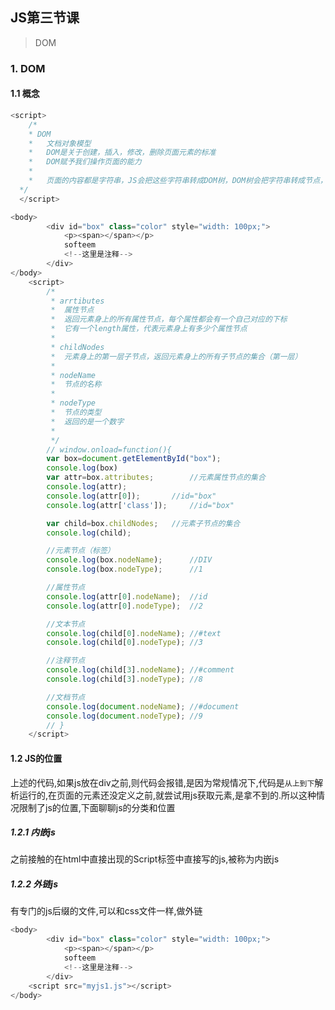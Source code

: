 ## JS第三节课

> DOM

### 1. DOM

#### 1.1 概念

```javascript
<script>
 	/*
	* DOM
	* 	文档对象模型
	* 	DOM是关于创建，插入，修改，删除页面元素的标准
	* 	DOM赋予我们操作页面的能力
	* 	
	* 	页面的内容都是字符串，JS会把这些字符串转成DOM树，DOM树会把字符串转成节点，其实我们操作DOM的根本就是操作节点
  */	
  </script>
```

```javascript
<body>
		<div id="box" class="color" style="width: 100px;">
			<p><span></span></p>
			softeem
			<!--这里是注释-->
		</div>
</body>
	<script>
		/*
         * arrtibutes
         * 	属性节点
         * 	返回元素身上的所有属性节点，每个属性都会有一个自己对应的下标
         * 	它有一个length属性，代表元素身上有多少个属性节点
         *
         * childNodes
         * 	元素身上的第一层子节点，返回元素身上的所有子节点的集合（第一层）
         *
         * nodeName
         * 	节点的名称
         *
         * nodeType
         * 	节点的类型
         * 	返回的是一个数字
         *
         */
		// window.onload=function(){
		var box=document.getElementById("box");
		console.log(box)
		var attr=box.attributes;		//元素属性节点的集合
		console.log(attr);
		console.log(attr[0]);		//id="box"
		console.log(attr['class']);		//id="box"

		var child=box.childNodes;	//元素子节点的集合
		console.log(child);

		//元素节点（标签）
		console.log(box.nodeName);		//DIV
		console.log(box.nodeType);		//1

		//属性节点
		console.log(attr[0].nodeName);	//id
		console.log(attr[0].nodeType);	//2

		//文本节点
		console.log(child[0].nodeName);	//#text
		console.log(child[0].nodeType);	//3

		//注释节点
		console.log(child[3].nodeName);	//#comment
		console.log(child[3].nodeType);	//8

		//文档节点
		console.log(document.nodeName);	//#document
		console.log(document.nodeType);	//9
		// }
	</script>
```

#### 1.2 JS的位置

上述的代码,如果js放在div之前,则代码会报错,是因为常规情况下,代码是`从上到下`解析运行的,在页面的元素还没定义之前,就尝试用js获取元素,是拿不到的.所以这种情况限制了js的位置,下面聊聊js的分类和位置

##### 1.2.1 内嵌js

之前接触的在html中直接出现的Script标签中直接写的js,被称为内嵌js

##### 1.2.2 外链js

有专门的js后缀的文件,可以和css文件一样,做外链

```javascript
<body>
		<div id="box" class="color" style="width: 100px;">
			<p><span></span></p>
			softeem
			<!--这里是注释-->
		</div>
    <script src="myjs1.js"></script>
</body>
```